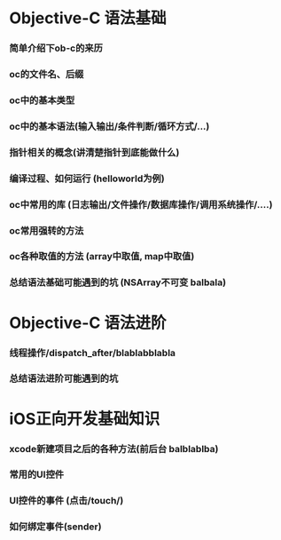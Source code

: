 # Objective-C 语法基础

### 简单介绍下ob-c的来历

### oc的文件名、后缀

### oc中的基本类型

### oc中的基本语法(输入输出/条件判断/循环方式/...)

### 指针相关的概念(讲清楚指针到底能做什么)

### 编译过程、如何运行 (helloworld为例)

### oc中常用的库 (日志输出/文件操作/数据库操作/调用系统操作/....)

### oc常用强转的方法

### oc各种取值的方法 (array中取值, map中取值)

### 总结语法基础可能遇到的坑 (NSArray不可变 balbala)


# Objective-C 语法进阶

### 线程操作/dispatch_after/blablabblabla

### 总结语法进阶可能遇到的坑




# iOS正向开发基础知识

### xcode新建项目之后的各种方法(前后台 balblablba)

### 常用的UI控件

### UI控件的事件 (点击/touch/)

### 如何绑定事件(sender)


